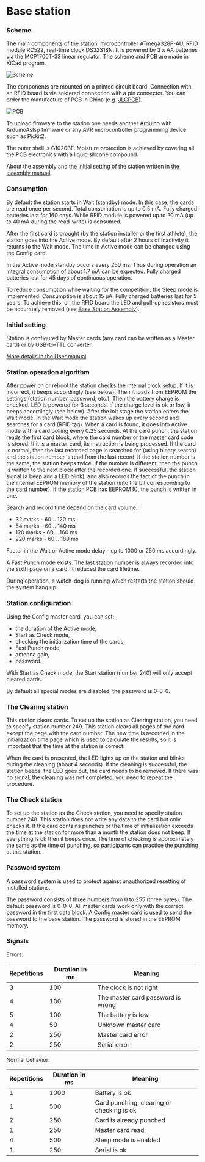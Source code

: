 # Base station

### Scheme

The main components of the station: microcontroller ATmega328P-AU, RFID module RC522, real-time clock DS3231SN.
It is powered by 3 x AA batteries via the MCP1700T-33 linear regulator.
The scheme and PCB are made in KiCad program.

![](/hardware/BaseStation/prod/v3/sportiduino-base-v3-scheme.png?raw=true "Scheme")

The components are mounted on a printed circuit board.
Connection with an RFID board is via soldered connection with a pin connector.
You can order the manufacture of PCB in China (e.g. [JLCPCB](https://jlcpcb.com/)).

![](/hardware/BaseStation/prod/v3/sportiduino-base-v3-pcb.png?raw=true "PCB")

To upload firmware to the station one needs another Arduino with ArduinoAsIsp firmware or any 
AVR microcontroller programming device such as Pickit2.

The outer shell is G1020BF.
Moisture protection is achieved by covering all the PCB electronics with a liquid silicone compound.

About the assembly and the initial setting of the station written in [the assembly manual](BaseStationAssembly.md).

### Consumption

By default the station starts in Wait (standby) mode.
In this case, the cards are read once per second.
Total consumption is up to 0.5 mA.
Fully charged batteries last for 160 days.
While RFID module is powered up to 20 mA (up to 40 mA during the read-write) is consumed.

After the first card is brought (by the station installer or the first athlete),
the station goes into the Active mode.
By default after 2 hours of inactivity it returns to the Wait mode.
The time in Active mode can be changed using the Config card.

In the Active mode standby occurs every 250 ms.
Thus during operation an integral consumption of about 1.7 mA can be expected.
Fully charged batteries last for 45 days of continuous operation.

To reduce consumption while waiting for the competition, the Sleep mode is implemented.
Consumption is about 15 µA.
Fully charged batteries last for 5 years.
To achieve this, on the RFID board the LED and pull-up resistors must be accurately removed (see [Base Station Assembly](BaseStationAssembly.md)).

### Initial setting

Station is configured by Master cards (any card can be written as a Master card) or by USB-to-TTL converter.

[More details in the User manual](UserManual.md).

### Station operation algorithm

After power on or reboot the station checks the internal clock setup.
If it is incorrect, it beeps accordingly (see below).
Then it loads from EEPROM the settings (station number, password, etc.).
Then the battery charge is checked.
LED is powered for 3 seconds.
If the charge level is ok or low, it beeps accordingly (see below).
After the init stage the station enters the Wait mode.
In the Wait mode the station wakes up every second and searches for a card (RFID tag).
When a card is found, it goes into Active mode with a card polling every 0.25 seconds.
At the card punch, the station reads the first card block, where the card number or the master card code is stored. 
If it is a master card, its instruction is being processed.
If the card is normal, then the last recorded page is searched for (using binary search) 
and the station number is read from the last record.
If the station number is the same, the station beeps twice.
If the number is different, then the punch is written to the next block after the recorded one.
If successful, the station signal (a beep and a LED blink),
and also records the fact of the punch in the internal EEPROM memory of the station (into the bit corresponding to the card number).
If the station PCB has EEPROM IC, the punch is written in one.

Search and record time depend on the card volume:

- 32 marks - 60 .. 120 ms
- 64 marks - 60 .. 140 ms
- 120 marks - 60 .. 160 ms
- 220 marks - 60 .. 180 ms

Factor in the Wait or Active mode delay - up to 1000 or 250 ms accordingly.

A Fast Punch mode exists.
The last station number is always recorded into the sixth page on a card.
It reduced the card lifetime.

During operation, a watch-dog is running which restarts the station should the system hang up.

### Station configuration 

Using the Config master card, you can set:

- the duration of the Active mode,
- Start as Check mode,
- checking the initialization time of the cards,
- Fast Punch mode,
- antenna gain,
- password.

With Start as Check mode, the Start station (number 240) will only accept cleared cards.

By default all special modes are disabled, the password is 0-0-0.

### The Clearing station

This station clears cards.
To set up the station as Clearing station, you need to specify station number 249.
This station clears all pages of the card except the page with the card number.
The new time is recorded in the initialization time page
which is used to calculate the results, so it is important that the time at the station is correct.

When the card is presented, the LED lights up on the station and blinks during the cleaning (about 4 seconds).
If the cleaning is successful, the station beeps, the LED goes out, the card needs to be removed.
If there was no signal, the cleaning was not completed, you need to repeat the procedure.

### The Check station

To set up the station as the Check station, you need to specify station number 248.
This station does not write any data to the card but only checks it.
If the card contains punches or the time of initialization exceeds the time at the station for more than a month
the station does not beep.
If everything is ok then it beeps once.
The time of checking is approximately the same as the time of punching, so participants can practice the punching at this station.

### Password system

A password system is used to protect against unauthorized resetting of installed stations.

The password consists of three numbers from 0 to 255 (three bytes).
The default password is 0-0-0.
All master cards work only with the correct password in the first data block.
A Config master card is used to send the password to the base station.
The password is stored in the EEPROM memory.

### Signals

Errors:

| Repetitions | Duration in ms | Meaning |
| --- | --- | --- |
| 3 | 100 | The clock is not right
| 4 | 100 | The master card password is wrong
| 5 | 100 | The battery is low
| 4 |  50 | Unknown master card
| 2 | 250 | Master card error
| 2 | 250 | Serial error

Normal behavior:

| Repetitions | Duration in ms | Meaning |
| --- | --- | --- |
| 1 | 1000 | Battery is ok
| 1 |  500 | Card punching, clearing or checking is ok
| 2 |  250 | Card is already punched
| 1 |  250 | Master card read
| 4 |  500 | Sleep mode is enabled
| 1 |  250 | Serial is ok

